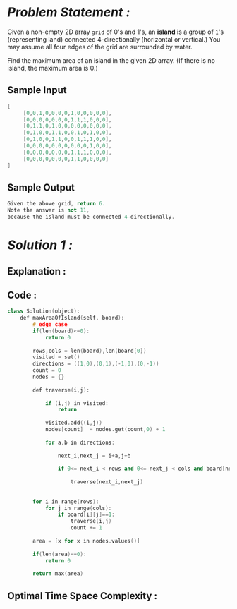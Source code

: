 # *Problem Statement :*

Given a non-empty 2D array `grid` of 0's and 1's, an **island** is a group of `1`'s (representing land) connected 4-directionally (horizontal or vertical.) You may assume all four edges of the grid are surrounded by water.

Find the maximum area of an island in the given 2D array. (If there is no island, the maximum area is 0.)

## Sample Input

```cpp
[
	 [0,0,1,0,0,0,0,1,0,0,0,0,0],
	 [0,0,0,0,0,0,0,1,1,1,0,0,0],
	 [0,1,1,0,1,0,0,0,0,0,0,0,0],
	 [0,1,0,0,1,1,0,0,1,0,1,0,0],
	 [0,1,0,0,1,1,0,0,1,1,1,0,0],
	 [0,0,0,0,0,0,0,0,0,0,1,0,0],
	 [0,0,0,0,0,0,0,1,1,1,0,0,0],
	 [0,0,0,0,0,0,0,1,1,0,0,0,0]
]
```

## Sample Output

```cpp
Given the above grid, return 6. 
Note the answer is not 11, 
because the island must be connected 4-directionally.
```

# *Solution 1 :*

## Explanation :

## Code :

```cpp
class Solution(object):
    def maxAreaOfIsland(self, board):
        # edge case
        if(len(board)<=0):
            return 0
        
        rows,cols = len(board),len(board[0])
        visited = set()
        directions = ((1,0),(0,1),(-1,0),(0,-1))
        count = 0
        nodes = {}
        
        def traverse(i,j):
            
            if (i,j) in visited:
                return
            
            visited.add((i,j))
            nodes[count]  = nodes.get(count,0) + 1
            
            for a,b in directions:
                
                next_i,next_j = i+a,j+b
                
                if 0<= next_i < rows and 0<= next_j < cols and board[next_i][next_j]==1:
                    
                    traverse(next_i,next_j)
                    
        
        for i in range(rows):
            for j in range(cols):
                if board[i][j]==1:
                    traverse(i,j)
                    count += 1
               
        area = [x for x in nodes.values()]  
        
        if(len(area)==0):
            return 0
        
        return max(area)
```

## Optimal Time Space Complexity :